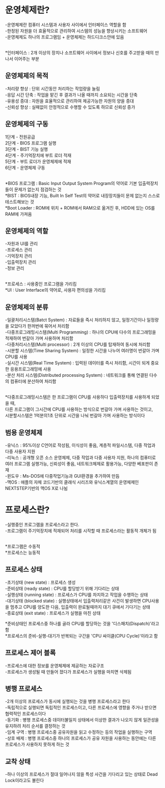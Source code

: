 <h1> 운영체제란? </h1> 
  -운영체제란 컴퓨터 시스템과 사용자 사이에서 인터페이스 역할을 함 <br>
  -한정된 자원을 더 효율적으로 관리하여 시스템의 성능을 향상시키는 소프트웨어 <br>
  -운영체제도 하나의 프로그램임 + 운영체제는 하드디크스안에 있음 <br> <br>

  *인터페이스 : 2개 이상의 장치나 소프트웨어 사이에서 정보나 신호를 주고받을 때의 만나서 이어주는 부분 <br>

<h2> 운영체제의 목적 </h2>
  -처리량 향상 : 단위 시간동안 처리하는 작업량을 늘림 <br>
  -응답 시간 단축 : 작업을 맡긴 후 결과가 나올 때까지 소요되는 시간을 단축 <br>
  -유용성 증대 : 자원을 효율적으로 관리하여 제공가능한 자원의 양을 증대 <br>
  -신뢰성 향상 : 실패없이 안정적으로 수행할 수 있도록 하므로 신뢰성 증가 <br>

<h2> 운영체제의 구동 </h2>
  1단계 - 전원공급  <br>
  2단계 - BIOS 프로그램 실행 <br>
  3단계 - BIST 기능 실행 <br>
  4단계 - 주기억장치에 부트 로더 적재 <br>
  5단계 - 부트 로더가 운영체제에 적재 <br>
  6단계 - 운영체제 구동 <br> <br>
 
  *BIOS 프로그램 : Basic Input Output System Program의 약어로 기본 입출력장치들이 문제가 없는지 점검하는 것 <br>
  *BIST : BIOS내장 기능, Built In Self Test의 약어로 내장장치들이 문제 없는지 스스로 테스트해보는 것 <br>
  *Boot Loader : ROM에 위치 + ROM에서 RAM으로 옮겨진 후, HDD에 있는 OS를 RAM에 가져옴 <br> 
  
<h2> 운영체제의 역할 </h2>
  -자원과 UI를 관리 <br>
  -프로세스 관리 <br>
  -기억장치 관리 <br>
  -입출력장치 관리 <br>
  -정보 관리 <br> <br>
   
  *프로세스 : 사용중인 프로그램을 가리킴 <br>
  *UI : User Interface의 약어로, 사용자 편의성을 가리킴 <br>
   
<h2> 운영체제의 분류 </h2> 
  -일괄처리시스템(Batct System) : 자료들을 즉시 처리하지 않고, 일정기간이나 일정량을 모았다가 한꺼번에 묶어서 처리함 <br>
  -다중프로그래밍시스템(Multi Programming) : 하나의 CPU에 다수의 프로그래밍을 적재하여 번갈아 가며 사용하며 처리함 <br>
  -다중처리시스템(Multi processor) : 2개 이상의 CPU를 탑재하여 동시에 처리함 <br>
  -시분할 시스템(Time Sharing System) : 일정한 시간을 나누어 여러명이 번갈아 가며 CPU를 사용 <br> 
  -실시간 시스템(Real Time System) : 입력된 데이터를 즉시 처리함, 시간이 되게 중요한 응용프로그래밍에 사용 <br>
  -분산 처리 시스템(Distributed processing System) : 네트워크를 통해 연결된 다수의 컴퓨터에 분산하여 처리함 <br> <br>
     
  *다중프로그래밍시스템은 한 프로그램이 CPU를 사용하다 입출력장치를 사용하게 되었을 때, <br>
  다른 프로그램이 그시간에 CPU를 사용하는 방식으로 번갈아 가며 사용하는 것이고, <br>
  시분할시스템은 1억분의1초 단위로 시간을 나눠 번갈아 가며 사용하는 방식이다 <br>

<h2> 범용 운영체제 </h2>
  -유닉스 : 95%이상 C언어로 작성됨, 이식성이 좋음, 계층적 파일시스템, 다중 작업과 다중 사용자 지원 <br>
  -리눅스 : 공개형 오픈 소스 운영체제, 다중 작업과 다중 사용자 지원, 하나의 컴퓨터로 여러 프로그램 실행가능, 신뢰성이 좋음, 네트워크체제로 활용가능, 다양한 베포판이 존재 <br>
  -윈도우 : Ms-DOS에 다중작업기능과 GUI환경을 추가하여 만듬 <br>
  -맥OS : 애플의 자체 코드기반의 클래식 시리즈와 유닉스계열의 운영체제인 NEXTSTEP기반의 맥OS X로 나뉨 <br>

<h1> 프로세스란? </h1>
  -실행중인 프로그램을 프로세스라고 한다. <br> 
  -프로그램이 주기억장치에 적재되어 처리를 시작할 때 프로세스라는 활동적 개체가 됨 <br> <br>
 
   *프로그램은 수동적 <br>
   *프로세스는 능동적 <br>

<h2> 프로세스 상태 </h2>
  -초기상태 (new state) : 프로세스 생성 <br>
  -준비상태 (ready state) : CPU를 할당받기 위해 기다리는 상태 <br>
  -실행상태 (running state) : 프로세스가 CPU를 차지하고 작업을 수행하는 상태 <br>
  -대기상태 (blocked state) : 실행상태에서 입출력처리같은 사건이 발생하면 CPU사용을 멈추고 CPU를 양도한 다음, 입출력이 완료될때까지 대기 큐에서 기다기는 상태 <br>
  -종료상태 (exit state) : 프로세스가 실행을 마친 상태 <br>

  *준비상태인 프로세스중 하나를 골라 CPU를 할당하는 것을 '디스패치(Dispatch)'라고함 <br>
  *프로세스의 준비-실행-대기가 반복되는 구간을 'CPU 싸이클(CPU Cycle)'이라고 함 <br>
  
<h2> 프로세스 제어 블록 </h2>
  -프로세스에 대한 정보를 운영체제에 제공하는 자료구조 <br>
  -프로세스가 생성될 때 만들어 졌다가 프로세스가 실행을 마치면 삭제됨 <br>
  
<h2> 병행 프로세스 </h2>
  -2개 이상의 프로세스가 동시에 실행되는 것을 병행 프로세스라고 한다 <br>
  -독립적으로 실행되면 독립적인 프로세스이고, 다른 프로세스에 영향을 주거나 받으면 협력적인 프로세스이다 <br>
  -동기화 : 병행 프로세스중 데이터불일치 상태에서 이상한 결과가 나오지 않게 일관성을 유지하려 처리 순서를 결정하는 것 <br>
  -임계 구역 : 병행 프로세스중 공유자원을 읽고 수정하는 등의 작업을 실행하는 구역 <br>
  -상호 배제 : 병행 프로세스중 하나의 프로세스가 공유 자원을 사용하는 동안에는 다른 프로세스가 사용하지 못하게 하는 것 <br>
  
<h2> 교착 상태 </h2>
  -하나 이상의 프로세스가 절대 일어나지 않을 특성 사건을 기다리고 있는 상태로 Dead Lock이라고도 불린다 <br>
  
